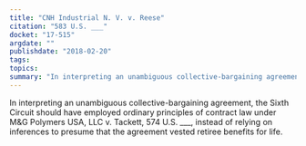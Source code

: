 ```yaml
---
title: "CNH Industrial N. V. v. Reese"
citation: "583 U.S. ___"
docket: "17-515"
argdate: ""
publishdate: "2018-02-20"
tags:
topics:
summary: "In interpreting an unambiguous collective-bargaining agreement, the Sixth Circuit should have employed ordinary principles of contract law under M&G Polymers USA, LLC v. Tackett, 574 U.S. ___, instead of relying on inferences to presume that the agreement vested retiree benefits for life."
---
```

In interpreting an unambiguous collective-bargaining agreement, the Sixth Circuit should have employed ordinary principles of contract law under M&G Polymers USA, LLC v. Tackett, 574 U.S. ___, instead of relying on inferences to presume that the agreement vested retiree benefits for life.

